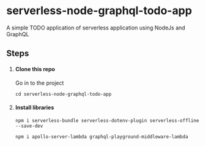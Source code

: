 # serverless-node-graphql-todo-app
A simple TODO application of serverless application using NodeJs and GraphQL 

## Steps

1. #### Clone this repo
    Go in to the project
    
    `cd serverless-node-graphql-todo-app`
2. #### Install libraries
    `npm i serverless-bundle serverless-dotenv-plugin serverless-offline --save-dev`

    `npm i apollo-server-lambda graphql-playground-middleware-lambda`
    
